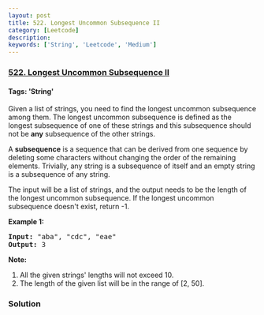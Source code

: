 ```yaml
---
layout: post
title: 522. Longest Uncommon Subsequence II
category: [Leetcode]
description: 
keywords: ['String', 'Leetcode', 'Medium']
---
```

### [522. Longest Uncommon Subsequence II](https://leetcode.com/problems/longest-uncommon-subsequence-ii)

#### Tags: 'String'

<div class="content__u3I1 question-content__JfgR"><div><p>
Given a list of strings, you need to find the longest uncommon subsequence among them. The longest uncommon subsequence is defined as the longest subsequence of one of these strings and this subsequence should not be <b>any</b> subsequence of the other strings.
</p>
<p>
A <b>subsequence</b> is a sequence that can be derived from one sequence by deleting some characters without changing the order of the remaining elements. Trivially, any string is a subsequence of itself and an empty string is a subsequence of any string.
</p>
<p>
The input will be a list of strings, and the output needs to be the length of the longest uncommon subsequence. If the longest uncommon subsequence doesn't exist, return -1.
</p>
<p><b>Example 1:</b><br/>
</p><pre><b>Input:</b> "aba", "cdc", "eae"
<b>Output:</b> 3
</pre>
<p></p>
<p><b>Note:</b>
</p><ol>
<li>All the given strings' lengths will not exceed 10.</li>
<li>The length of the given list will be in the range of [2, 50].</li>
</ol>
<p></p></div></div>

### Solution
